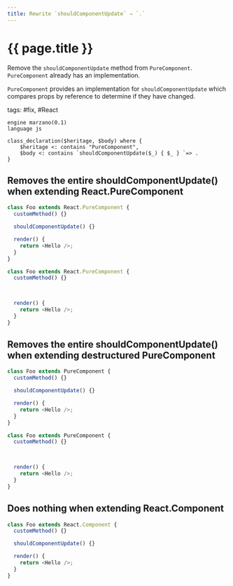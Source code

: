 ```yaml
---
title: Rewrite `shouldComponentUpdate` ⇒ `.`
---
```


# {{ page.title }}

Remove the `shouldComponentUpdate` method from `PureComponent`. `PureComponent` already has an implementation.

`PureComponent` provides an implementation for `shouldComponentUpdate` which compares props by reference to determine if they have changed.

tags: #fix, #React

```grit
engine marzano(0.1)
language js

class_declaration($heritage, $body) where {
    $heritage <: contains "PureComponent",
    $body <: contains `shouldComponentUpdate($_) { $_ } `=> .
}
```

## Removes the entire shouldComponentUpdate() when extending React.PureComponent

```javascript
class Foo extends React.PureComponent {
  customMethod() {}

  shouldComponentUpdate() {}

  render() {
    return <Hello />;
  }
}
```

```typescript
class Foo extends React.PureComponent {
  customMethod() {}

  

  render() {
    return <Hello />;
  }
}
```

## Removes the entire shouldComponentUpdate() when extending destructured PureComponent

```javascript
class Foo extends PureComponent {
  customMethod() {}

  shouldComponentUpdate() {}

  render() {
    return <Hello />;
  }
}
```

```typescript
class Foo extends PureComponent {
  customMethod() {}

  

  render() {
    return <Hello />;
  }
}
```

## Does nothing when extending React.Component

```javascript
class Foo extends React.Component {
  customMethod() {}

  shouldComponentUpdate() {}

  render() {
    return <Hello />;
  }
}
```
